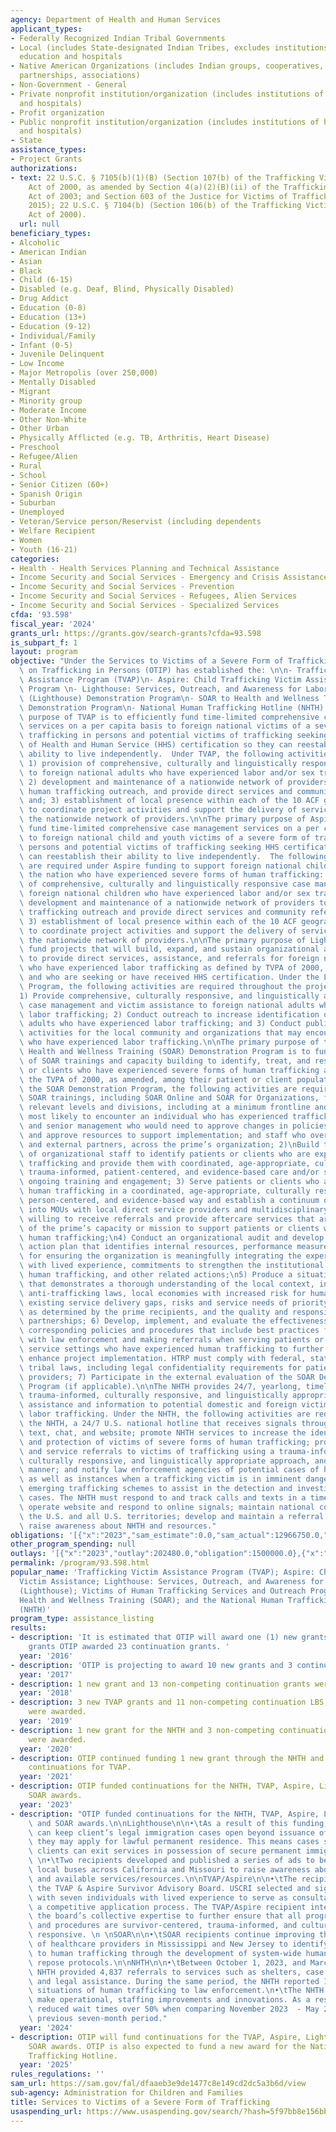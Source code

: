 ```yaml
---
agency: Department of Health and Human Services
applicant_types:
- Federally Recognized Indian Tribal Governments
- Local (includes State-designated Indian Tribes, excludes institutions of higher
  education and hospitals
- Native American Organizations (includes Indian groups, cooperatives, corporations,
  partnerships, associations)
- Non-Government - General
- Private nonprofit institution/organization (includes institutions of higher education
  and hospitals)
- Profit organization
- Public nonprofit institution/organization (includes institutions of higher education
  and hospitals)
- State
assistance_types:
- Project Grants
authorizations:
- text: 22 U.S.C. § 7105(b)(1)(B) (Section 107(b) of the Trafficking Victims Protection
    Act of 2000, as amended by Section 4(a)(2)(B)(ii) of the Trafficking Victims Protection
    Act of 2003; and Section 603 of the Justice for Victims of Trafficking Act of
    2015); 22 U.S.C. § 7104(b) (Section 106(b) of the Trafficking Victims Protection
    Act of 2000).
  url: null
beneficiary_types:
- Alcoholic
- American Indian
- Asian
- Black
- Child (6-15)
- Disabled (e.g. Deaf, Blind, Physically Disabled)
- Drug Addict
- Education (0-8)
- Education (13+)
- Education (9-12)
- Individual/Family
- Infant (0-5)
- Juvenile Delinquent
- Low Income
- Major Metropolis (over 250,000)
- Mentally Disabled
- Migrant
- Minority group
- Moderate Income
- Other Non-White
- Other Urban
- Physically Afflicted (e.g. TB, Arthritis, Heart Disease)
- Preschool
- Refugee/Alien
- Rural
- School
- Senior Citizen (60+)
- Spanish Origin
- Suburban
- Unemployed
- Veteran/Service person/Reservist (including dependents
- Welfare Recipient
- Women
- Youth (16-21)
categories:
- Health - Health Services Planning and Technical Assistance
- Income Security and Social Services - Emergency and Crisis Assistance
- Income Security and Social Services - Prevention
- Income Security and Social Services - Refugees, Alien Services
- Income Security and Social Services - Specialized Services
cfda: '93.598'
fiscal_year: '2024'
grants_url: https://grants.gov/search-grants?cfda=93.598
is_subpart_f: 1
layout: program
objective: "Under the Services to Victims of a Severe Form of Trafficking, the Office\
  \ on Trafficking in Persons (OTIP) has established the: \n\n- Trafficking Victim\
  \ Assistance Program (TVAP)\n- Aspire: Child Trafficking Victim Assistance Demonstration\
  \ Program \n- Lighthouse: Services, Outreach, and Awareness for Labor Trafficking\
  \ (Lighthouse) Demonstration Program\n- SOAR to Health and Wellness Training (SOAR)\
  \ Demonstration Program\n- National Human Trafficking Hotline (NHTH) \n\nThe primary\
  \ purpose of TVAP is to efficiently fund time-limited comprehensive case management\
  \ services on a per capita basis to foreign national victims of a severe form of\
  \ trafficking in persons and potential victims of trafficking seeking the U.S. Department\
  \ of Health and Human Service (HHS) certification so they can reestablish their\
  \ ability to live independently.  Under TVAP, the following activities are required:\
  \ 1) provision of comprehensive, culturally and linguistically responsive case management\
  \ to foreign national adults who have experienced labor and/or sex trafficking;\
  \ 2) development and maintenance of a nationwide network of providers to conduct\
  \ human trafficking outreach, and provide direct services and community referrals,\
  \ and; 3) establishment of local presence within each of the 10 ACF geographic regions\
  \ to coordinate project activities and support the delivery of services through\
  \ the nationwide network of providers.\n\nThe primary purpose of Aspire is to efficiently\
  \ fund time-limited comprehensive case management services on a per capita basis\
  \ to foreign national child and youth victims of a severe form of trafficking in\
  \ persons and potential victims of trafficking seeking HHS certification so they\
  \ can reestablish their ability to live independently.  The following activities\
  \ are required under Aspire funding to support foreign national children across\
  \ the nation who have experienced severe forms of human trafficking: 1) provision\
  \ of comprehensive, culturally and linguistically responsive case management to\
  \ foreign national children who have experienced labor and/or sex trafficking; 2)\
  \ development and maintenance of a nationwide network of providers to conduct human\
  \ trafficking outreach and provide direct services and community referrals; and\
  \ 3) establishment of local presence within each of the 10 ACF geographic regions\
  \ to coordinate project activities and support the delivery of services through\
  \ the nationwide network of providers.\n\nThe primary purpose of Lighthouse is to\
  \ fund projects that will build, expand, and sustain organizational and local capacity\
  \ to provide direct services, assistance, and referrals for foreign national adults\
  \ who have experienced labor trafficking as defined by TVPA of 2000, as amended,\
  \ and who are seeking or have received HHS certification. Under the Lighthouse Demonstration\
  \ Program, the following activities are required throughout the project period:\n\
  1) Provide comprehensive, culturally responsive, and linguistically appropriate\
  \ case management and victim assistance to foreign national adults who have experienced\
  \ labor trafficking; 2) Conduct outreach to increase identification of foreign national\
  \ adults who have experienced labor trafficking; and 3) Conduct public awareness\
  \ activities for the local community and organizations that may encounter individuals\
  \ who have experienced labor trafficking.\n\nThe primary purpose of the SOAR to\
  \ Health and Wellness Training (SOAR) Demonstration Program is to fund the implementation\
  \ of SOAR trainings and capacity building to identify, treat, and respond to patients\
  \ or clients who have experienced severe forms of human trafficking as defined by\
  \ the TVPA of 2000, as amended, among their patient or client population. Under\
  \ the SOAR Demonstration Program, the following activities are required: 1)\nImplement\
  \ SOAR trainings, including SOAR Online and SOAR for Organizations, for staff at\
  \ relevant levels and divisions, including at a minimum frontline and support staff\
  \ most likely to encounter an individual who has experienced trafficking; mid-level\
  \ and senior management who would need to approve changes in policies and protocols,\
  \ and approve resources to support implementation; and staff who oversee procurement\
  \ and external partners, across the prime’s organization; 2)\nBuild the capacity\
  \ of organizational staff to identify patients or clients who are experiencing human\
  \ trafficking and provide them with coordinated, age-appropriate, culturally responsive,\
  \ trauma-informed, patient-centered, and evidence-based care and/or services through\
  \ ongoing training and engagement; 3) Serve patients or clients who are experiencing\
  \ human trafficking in a coordinated, age-appropriate, culturally responsive, trauma-informed,\
  \ person-centered, and evidence-based way and establish a continuum of care by entering\
  \ into MOUs with local direct service providers and multidisciplinary stakeholders\
  \ willing to receive referrals and provide aftercare services that are beyond scope\
  \ of the prime’s capacity or mission to support patients or clients who are experiencing\
  \ human trafficking;\n4) Conduct an organizational audit and develop a strategic\
  \ action plan that identifies internal resources, performance measures, a strategy\
  \ for ensuring the organization is meaningfully integrating the expertise of those\
  \ with lived experience, commitments to strengthen the institutional response to\
  \ human trafficking, and other related actions;\n5) Produce a situational analysis\
  \ that demonstrates a thorough understanding of the local context, including state\
  \ anti-trafficking laws, local economies with increased risk for human trafficking,\
  \ existing service delivery gaps, risks and service needs of priority populations\
  \ as determined by the prime recipients, and the quality and responsiveness of local\
  \ partnerships; 6) Develop, implement, and evaluate the effectiveness of HTRP and\
  \ corresponding policies and procedures that include best practices for working\
  \ with law enforcement and making referrals when serving patients or clients in\
  \ service settings who have experienced human trafficking to further refine and\
  \ enhance project implementation. HTRP must comply with federal, state, local, and\
  \ tribal laws, including legal confidentiality requirements for patients and healthcare\
  \ providers; 7) Participate in the external evaluation of the SOAR Demonstration\
  \ Program (if applicable).\n\nThe NHTH provides 24/7, yearlong, timely, person-centered,\
  \ trauma-informed, culturally responsive, and linguistically appropriate emergency\
  \ assistance and information to potential domestic and foreign victims of sex and\
  \ labor trafficking. Under the NHTH, the following activities are required: operate\
  \ the NHTH, a 24/7 U.S. national hotline that receives signals through telephone,\
  \ text, chat, and website; promote NHTH services to increase the identification\
  \ and protection of victims of severe forms of human trafficking; provide information\
  \ and service referrals to victims of trafficking using a trauma-informed, person-centered,\
  \ culturally responsive, and linguistically appropriate approach, and in a timely\
  \ manner; and notify law enforcement agencies of potential cases of human trafficking,\
  \ as well as instances when a trafficking victim is in imminent danger, and document\
  \ emerging trafficking schemes to assist in the detection and investigation of trafficking\
  \ cases. The NHTH must respond to and track calls and texts in a timely manner;\
  \ operate website and respond to online signals; maintain national coverage to serve\
  \ the U.S. and all U.S. territories; develop and maintain a referral database; and\
  \ raise awareness about NHTH and resources."
obligations: '[{"x":"2023","sam_estimate":0.0,"sam_actual":12966750.0,"usa_spending_actual":12966750.0},{"x":"2024","sam_estimate":0.0,"sam_actual":12466750.0,"usa_spending_actual":12169792.01},{"x":"2025","sam_estimate":0.0,"sam_actual":12466750.0,"usa_spending_actual":0.0}]'
other_program_spending: null
outlays: '[{"x":"2023","outlay":202480.0,"obligation":1500000.0},{"x":"2024","outlay":0.0,"obligation":0.0},{"x":"2025","outlay":0.0,"obligation":0.0}]'
permalink: /program/93.598.html
popular_name: 'Trafficking Victim Assistance Program (TVAP); Aspire: Child Trafficking
  Victim Assistance; Lighthouse: Services, Outreach, and Awareness for Labor Trafficking
  (Lighthouse); Victims of Human Trafficking Services and Outreach Program; SOAR to
  Health and Wellness Training (SOAR); and the National Human Trafficking Hotline
  (NHTH)'
program_type: assistance_listing
results:
- description: 'It is estimated that OTIP will award one (1) new grants and 21 continuation
    grants OTIP awarded 23 continuation grants. '
  year: '2016'
- description: 'OTIP is projecting to award 10 new grants and 3 continuation grants. '
  year: '2017'
- description: 1 new grant and 13 non-competing continuation grants were awarded.
  year: '2018'
- description: 3 new TVAP grants and 11 non-competing continuation LBS Program grants
    were awarded.
  year: '2019'
- description: 1 new grant for the NHTH and 3 non-competing continuation TVAP grants
    were awarded.
  year: '2020'
- description: OTIP continued funding 1 new grant through the NHTH and 3 non-competing
    continuations for TVAP.
  year: '2021'
- description: OTIP funded continuations for the NHTH, TVAP, Aspire, Lighthouse, and
    SOAR awards.
  year: '2023'
- description: "OTIP funded continuations for the NHTH, TVAP, Aspire, Lighthouse,\
    \ and SOAR awards.\n\nLighthouse\n\n•\tAs a result of this funding, one recipient\
    \ can keep client’s legal immigration cases open beyond issuance of a T Visa so\
    \ they may apply for lawful permanent residence. This means cases stay open longer,\
    \ clients can exit services in possession of secure permanent immigration relief.\
    \ \n•\tTwo recipients developed and published a series of ads to be placed on\
    \ local buses across California and Missouri to raise awareness about labor trafficking\
    \ and available services/resources.\n\nTVAP/Aspire\n\n•\tThe recipient established\
    \ the TVAP & Aspire Survivor Advisory Board. USCRI selected and signed contracts\
    \ with seven individuals with lived experience to serve as consultants, following\
    \ a competitive application process. The TVAP/Aspire recipient intends to use\
    \ the board’s collective expertise to further ensure that all program policies\
    \ and procedures are survivor-centered, trauma-informed, and culturally and linguistically\
    \ responsive. \n \nSOAR\n\n•\tSOAR recipients continue improving the capacity\
    \ of healthcare providers in Mississippi and New Jersey to identify and respond\
    \ to human trafficking through the development of system-wide human trafficking\
    \ repose protocols.\n\nNHTH\n\n•\tBetween October 1, 2023, and March 2024 the\
    \ NHTH provided 4,837 referrals to services such as shelters, case management,\
    \ and legal assistance. During the same period, the NHTH reported 1,242 likely\
    \ situations of human trafficking to law enforcement.\n•\tThe NHTH continues to\
    \ make operational, staffing improvements and innovations. As a result, they have\
    \ reduced wait times over 50% when comparing November 2023  - May 2024 to the\
    \ previous seven-month period."
  year: '2024'
- description: OTIP will fund continuations for the TVAP, Aspire, Lighthouse, and
    SOAR awards. OTIP is also expected to fund a new award for the National Human
    Trafficking Hotline.
  year: '2025'
rules_regulations: ''
sam_url: https://sam.gov/fal/dfaaeb3e9de1477c8e149cd2dc5a3b6d/view
sub-agency: Administration for Children and Families
title: Services to Victims of a Severe Form of Trafficking
usaspending_url: https://www.usaspending.gov/search/?hash=5f97bb8e156bb8398bc2b8142edf177e
---
```

